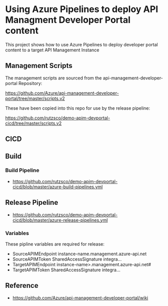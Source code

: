 # Using Azure Pipelines to deploy API Managment Developer Portal content

This project shows how to use Azure Pipelines to deploy developer portal content to a target API Management Instance

## Management Scripts

The management scripts are sourced from the api-management-developer-portal Repository:

https://github.com/Azure/api-management-developer-portal/tree/master/scripts.v2

These have been copied into this repo for use by the release pipeline:

https://github.com/rutzsco/demo-apim-devportal-cicd/tree/master/scripts.v2


## CICD

## Build

### Build Pipeline

- https://github.com/rutzsco/demo-apim-devportal-cicd/blob/master/azure-build-pipelines.yml

## Release Pipeline

- https://github.com/rutzsco/demo-apim-devportal-cicd/blob/master/azure-release-pipelines.yml

### Variables
These pipline variables are required for release:
 
 - SourceAPIMEndpoint instance-name.management.azure-api.net
 - SourceAPIMToken SharedAccessSignature integra... 
 - TargetAPIMEndpoint instance-name>.management.azure-api.net#
 - TargetAPIMToken SharedAccessSignature integra...

## Reference

- https://github.com/Azure/api-management-developer-portal/wiki
